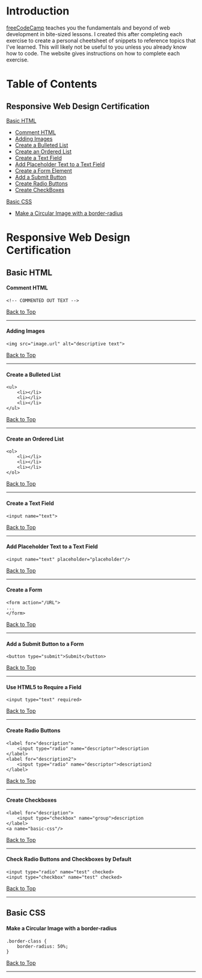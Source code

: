 # Introduction
[freeCodeCamp](https://learn.freecodecamp.org/) teaches you the fundamentals and beyond of web development in bite-sized lessons. I created this after completing each exercise to create a personal cheetsheet of snippets to reference topics that I've learned. This will likely not be useful to you unless you already know how to code. The website gives instructions on how to complete each exercise. 

<a name="home"/>

# Table of Contents

## Responsive Web Design Certification

[Basic HTML](#basic-html)

* [Comment HTML](#rwd-html-comment)
* [Adding Images](#rwd-html-images)
* [Create a Bulleted List](#rwd-html-unordered-list)
* [Create an Ordered List](#rwd-html-ordered-list)
* [Create a Text Field](#rwd-html-text-field)
* [Add Placeholder Text to a Text Field](#rwd-html-text-field-placeholder)
* [Create a Form Element](#rwd-html-form)
* [Add a Submit Button](#rwd-html-submit)
* [Create Radio Buttons](#rwd-html-radio)
* [Create CheckBoxes](#rwd-html-checkboxes)

[Basic CSS](#basic-css) 

* [Make a Circular Image with a border-radius](#rwd-css-circ)


# Responsive Web Design Certification

<a name="basic-html"/>

## Basic HTML

<a name="rwd-html-comment"/>

#### Comment HTML
```
<!-- COMMENTED OUT TEXT -->
```
[Back to Top](#home)

---

<a name="rwd-html-images"/>

#### Adding Images
```
<img src="image.url" alt="descriptive text">
```
[Back to Top](#home)

---

<a name="rwd-html-unordered-list"/>

#### Create a Bulleted List
```
<ul>
    <li></li>
    <li></li>
    <li></li>
</ul>
```
[Back to Top](#home)

---

<a name="rwd-html-ordered-list"/>

#### Create an Ordered List
```
<ol>
    <li></li>
    <li></li>
    <li></li>
</ol>
```
[Back to Top](#home)

---

<a name="rwd-html-text-field"/>

#### Create a Text Field
```
<input name="text">
```
[Back to Top](#home)

---

<a name="rwd-html-text-field-placeholder"/>

#### Add Placeholder Text to a Text Field
```
<input name="text" placeholder="placeholder"/>
```
[Back to Top](#home)

---

<a name="rwd-html-form"/>

#### Create a Form
```
<form action="/URL">
...
</form>
```
[Back to Top](#home)

---

<a name="rwd-html-submit"/>

#### Add a Submit Button to a Form
```
<button type="submit">Submit</button>
```
[Back to Top](#home)

---

<a name="rwd-html-required"/>

#### Use HTML5 to Require a Field
```
<input type="text" required>
```
[Back to Top](#home)

---

<a name="rwd-html-radio"/>

#### Create Radio Buttons
```
<label for="description">
    <input type="radio" name="descriptor">description
</label>
<label for="description2">
    <input type="radio" name="descriptor">description2
</label>
```
[Back to Top](#home)

----

<a name="rwd-html-checkboxes"/>

#### Create Checkboxes
```
<label for="description">
    <input type="checkbox" name="group">description
</label>
<a name="basic-css"/>
```
[Back to Top](#home)

---

<a name="rwd-html-radiocheck-default"/>

#### Check Radio Buttons and Checkboxes by Default
```
<input type="radio" name="test" checked>
<input type="checkbox" name="test" checked>
```
[Back to Top](#home)

---

<a name="basic-css"/>

## Basic CSS

<a name="rwd-css-circ"/>

#### Make a Circular Image with a border-radius

```
.border-class {
    border-radius: 50%;
}
```
[Back to Top](#home)

---